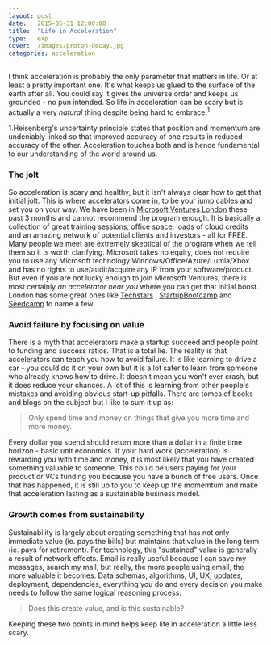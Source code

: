 ```yaml
---
layout: post
date:   2015-05-31 12:00:00
title:  "Life in Acceleration"
type:	exp
cover:	/images/proton-decay.jpg
categories:	acceleration
---
```



I think acceleration is probably the only parameter that matters in life. Or at least a pretty important one. It's what keeps us glued to the surface of the earth after all. You could say it gives the universe order and keeps us grounded - no pun intended. So life in acceleration can be scary but is actually a very *natural* thing despite being hard to embrace.<sup>1</sup>
<aside>
<num>1.</num>Heisenberg's uncertainty principle states that position and momentum are undeniably linked so that improved accuracy of one results in reduced accuracy of the other. Acceleration touches both and is hence fundamental to our understanding of the world around us.
</aside>

### The jolt
So acceleration is scary and healthy, but it isn't always clear how to get that initial jolt. This is where accelerators come in, to be your jump cables and set you on your way. We have been in [Microsoft Ventures London][msv] these past 3 months and cannot recommend the program enough. It is basically a collection of great training sessions, office space, loads of cloud credits and an amazing network of potential clients and investors - all for FREE. Many people we meet are extremely skeptical of the program when we tell them so it is worth clarifying. Microsoft takes no equity, does not require you to use any Microsoft technology Windows/Office/Azure/Lumia/Xbox and has no rights to use/audit/acquire any IP from your software/product. But even if you are not lucky enough to join Microsoft Ventures, there is most certainly *an accelerator near you* where you can get that initial boost. London has some great ones like [Techstars][ts] , [StartupBootcamp][sbc] and [Seedcamp][sc] to name a few.

### Avoid failure by focusing on value
There is a myth that accelerators make a startup succeed and people point to funding and success ratios. That is a total lie. The reality is that accelerators can teach you how to avoid failure. It is like learning to drive a car - you could do it on your own but it is a lot safer to learn from someone who already knows how to drive. It doesn't mean you won't ever crash, but it does reduce your chances. A lot of this is learning from other people's mistakes and avoiding obvious start-up pitfalls. There are tomes of books and blogs on the subject but I like to sum it up as:

> Only spend time and money on things that give you more time and more money.

Every dollar you spend should return more than a dollar in a finite time horizon - basic unit economics. If your hard work (acceleration) is rewarding you with time and money, it is most likely that you have created something valuable to someone. This could be users paying for your product or VCs funding you because you have a bunch of free users. Once that has happened, it is still up to you to keep up the momemtum and make that acceleration lasting as a sustainable business model. 

### Growth comes from sustainability
Sustainability is largely about creating something that has not only immediate value (ie. pays the bills) but maintains that value in the long term (ie. pays for retirement). For technology, this "sustained" value is generally a result of network effects. Email is really useful because I can save my messages, search my mail, but really, the more people using email, the more valuable it becomes. Data schemas, algorithms, UI, UX, updates, deployment, dependencies, everything you do and every decision you make needs to follow the same logical reasoning process:

>  Does this create value, and is this sustainable?

Keeping these two points in mind helps keep life in acceleration a little less scary.


[msv]:	https://www.microsoftventures.com/locations/london "MS Ventures London"
[ts]: 	http://www.techstars.com/program/locations/london/ "Techstars London"
[sbc]: 	http://www.startupbootcamp.org/ "StartupBootcamp"
[sc]: 	http://seedcamp.com/ "Seedcamp"


